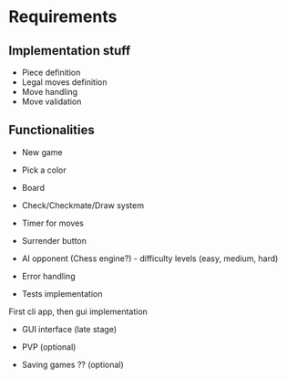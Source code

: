 # Requirements

## Implementation stuff
- Piece definition
- Legal moves definition
- Move handling
- Move validation

## Functionalities

- New game 
- Pick a color
- Board
- Check/Checkmate/Draw system
- Timer for moves
- Surrender button

- AI opponent (Chess engine?) - difficulty levels (easy, medium, hard)
- Error handling 
- Tests implementation


First cli app, then gui implementation
- GUI interface (late stage)


- PVP (optional)
- Saving games ?? (optional)
